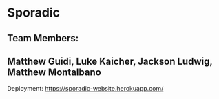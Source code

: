 # Sporadic

## Team Members:
## Matthew Guidi, Luke Kaicher, Jackson Ludwig, Matthew Montalbano

Deployment:
https://sporadic-website.herokuapp.com/

